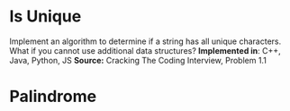 # Is Unique
Implement an algorithm to determine if a string has all unique characters. What if you
cannot use additional data structures?
**Implemented in**: C++, Java, Python, JS
**Source:** Cracking The Coding Interview, Problem 1.1

# Palindrome
